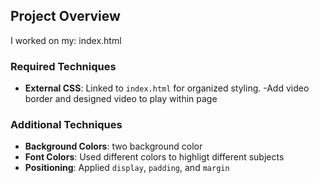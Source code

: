 ## Project Overview

I worked on my: index.html

### Required Techniques

- **External CSS**: Linked to `index.html` for organized styling.
-Add video border and designed video to play within page

### Additional Techniques

- **Background Colors**: two background color
- **Font Colors**: Used different colors to highligt different subjects 
- **Positioning**: Applied `display`, `padding`, and `margin`
